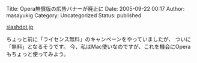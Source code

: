 Title: Opera無償版の広告バナーが廃止に
Date: 2005-09-22 00:17
Author: masayukig
Category: Uncategorized
Status: published

[slashdot.jp](http://slashdot.jp/article.pl?sid=05/09/20/0812239&topic=74)

ちょっと前に「ライセンス無料」のキャンペーンをやっていましたが、
ついに「無料」となるそうです。
今、私はMac使いなのですが、これを機会にOperaもちょっと使ってみよう。
